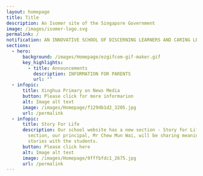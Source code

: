 ```yaml
---
layout: homepage
title: Title
description: An Isomer site of the Singapore Government
image: /images/isomer-logo.svg
permalink: /
notification: AN INNOVATIVE SCHOOL OF DISCERNING LEARNERS AND CARING LEADERS
sections:
  - hero:
      background: /images/Homepage/ezgifcom-gif-maker.gif
      key_highlights:
        - title: Announcements
          description: INFORMATION FOR PARENTS
          url: ""
  - infopic:
      title: Xinghua Primary on News Media
      button: Please click for more informarion
      alt: Image alt text
      image: /images/Homepage/f129db1d2_3205.jpg
      url: /permalink
  - infopic:
      title: Story For Life
      description: Our school website has a new section - Story for Life. In this
        section, our principal, Mr Chew Mun Wai, will be sharing meaningful
        stories with the students.
      button: Please click here
      alt: Image alt text
      image: /images/Homepage/9fffbfdc1_2675.jpg
      url: /permalink
---
```

